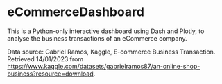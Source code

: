 # eCommerceDashboard
This is a Python-only interactive dashboard using Dash and Plotly, to analyse the business transactions of an eCommerce company. 

Data source: Gabriel Ramos, Kaggle, E-commerce Business Transaction. Retrieved 14/01/2023 from https://www.kaggle.com/datasets/gabrielramos87/an-online-shop-business?resource=download.
